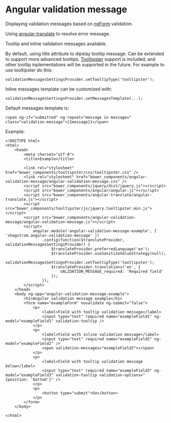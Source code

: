 # Angular validation message

Displaying validation messages based on [ngForm](https://docs.angularjs.org/api/ng/directive/form) validation.

Using [angular-translate](https://angular-translate.github.io/) to resolve error message.

Tooltip and inline validation messages available.

By default, using title attribute to dipslay tooltip message. Can be extended to support more advanced tooltips. [Tooltipster](http://iamceege.github.io/tooltipster/) support is included, and other tooltip inplementations will be supported in the future. For example to use tooltipster do this:

    validationMessagesSettingsProvider.setTooltipType('tooltipster');

Inline messages template can be customized with:

    validationMessagesSettingsProvider.setMessagesTemplate(...);

Default messages template is:

    <span ng-if="submitted" ng-repeat="message in messages" class="validation-message">{{message}}</span>

Example:

    <!DOCTYPE html>
    <html>
        <head>
            <meta charset="utf-8">
            <title>Example</title>

            <link rel="stylesheet" href="bower_components/tooltipster/css/tooltipster.css" />
            <link rel="stylesheet" href="bower_components/angular-validation-message/angular-validation-message.css" />
            <script src="bower_components/jquery/dist/jquery.js"></script>
            <script src="bower_components/angular/angular.js"></script>
            <script src="bower_components/angular-translate/angular-translate.js"></script>
            <script src="bower_components/tooltipster/js/jquery.tooltipster.min.js"></script>
            <script src="bower_components/angular-validation-message/angular-validation-message.js"></script>
            <script>
                angular.module('angular-validation-message-example', [ 'shagstrom.angular-validation-message' ])
                    .config(function($translateProvider, validationMessagesSettingsProvider) {
                        $translateProvider.preferredLanguage('en');
                        $translateProvider.useSanitizeValueStrategy(null);
                        validationMessagesSettingsProvider.setTooltipType('tooltipster');
                        $translateProvider.translations('en', {
                            VALIDATION_MESSAGE_required: 'Required field'
                        });
                    });
            </script>
        </head>
        <body ng-app="angular-validation-message-example">
            <h1>Angular validation message example</h1>
            <form name="exampleForm" novalidate ng-submit="false">
                <p>
                    <label>Field with tooltip validation message</label>
                    <input type="text" required name="exampleField1" ng-model="exampleField1" validation-tooltip />
                </p>
                <p>
                    <label>Field with inline validation message</label>
                    <input type="text" required name="exampleField2" ng-model="exampleField2" />
                    <span validation-messages="exampleField2"></span>
                </p>
                <p>
                    <label>Field with tooltip validation message below</label>
                    <input type="text" required name="exampleField3" ng-model="exampleField3" validation-tooltip validation-options="{position: 'bottom'}" />
                </p>
                <p>
                    <button type="submit">Go</button>
                </p>
            </form>
        </body>

    </html>
